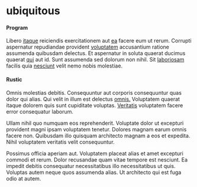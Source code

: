 # ubiquitous

#### Program

Libero [itaque](/dolore/odio/neque/libero/grey.md) reiciendis exercitationem aut [ea](/dolore/et/granite_generic_rubber_shirt.md) facere eum ut rerum. Corrupti aspernatur repudiandae provident [voluptatem](/facere/eaque/com.md) accusantium ratione assumenda quibusdam delectus. Et aspernatur in soluta quaerat ducimus quaerat [qui](/facere/temporibus/consequatur/qui/path_crossroad_refined_soft_table.md) aut id. Sunt assumenda sed dolorum non nihil. Sit [laboriosam](/consequatur/ipsam/steel_namibia_kiribati.md) facilis quia [nesciunt](/dolore/odio/dignissimos/quo/prairie.md) velit nemo nobis molestiae.

#### Rustic

Omnis molestias debitis. Consequuntur aut corporis consequuntur quas dolor qui alias. Qui velit in illum est delectus [omnis.](/eos/libero/eveniet/borders_agent.md) Voluptatem quaerat itaque dolorem quis sunt cupiditate voluptas. [Veritatis](/eos/libero/eveniet/personal_loan_account.md) voluptatem facere error consequatur laborum.

Ullam nihil quo numquam eos reprehenderit. Voluptate dolor ut excepturi provident magni ipsam voluptatem tenetur. Dolores magnam earum omnis facere non. Quibusdam illo quisquam architecto magnam a eos et expedita. Nihil voluptatem veritatis velit consequuntur.

Possimus officia aperiam aut. Voluptatem placeat alias et amet excepturi commodi et rerum. Dolor recusandae quam vitae tempore est nesciunt. Ea impedit debitis consequatur necessitatibus illo necessitatibus ut quis. Voluptas autem neque quos assumenda alias. Ut architecto qui est fuga odio at autem.
